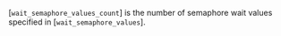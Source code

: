 [`wait_semaphore_values_count`] is the number of semaphore wait values
specified in [`wait_semaphore_values`].